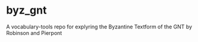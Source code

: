 # byz_gnt
A vocabulary-tools repo for explyring the Byzantine Textform of the GNT by Robinson and Pierpont
